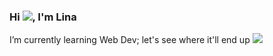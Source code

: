 ### Hi <img src="https://cdn.7tv.app/emote/6336d1a17ee504dc6f73c043/1x.webp">, I'm Lina 

I’m currently learning Web Dev; let's see where it'll end up <img src="https://cdn.7tv.app/emote/60ae2cfb259ac5a73ed9a00c/1x.webp">

<!--
**ukiy0-exe/ukiy0-exe** is a ✨ _special_ ✨ repository because its `README.md` (this file) appears on your GitHub profile.

Here are some ideas to get you started:

- 🔭 I’m currently working on ...
- 🌱 I’m currently learning ...
- 👯 I’m looking to collaborate on ...
- 🤔 I’m looking for help with ...
- 💬 Ask me about ...
- 📫 How to reach me: ...
- 😄 Pronouns: ...
- ⚡ Fun fact: ...
-->
